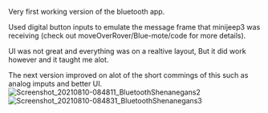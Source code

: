 Very first working version of the bluetooth app.

Used digital button inputs to emulate the message frame that minijeep3 was receiving (check out moveOverRover/Blue-mote/code for more details).

UI was not great and everything was on a realtive layout, But it did work however and it taught me alot.

The next version improved on alot of the short commings of this such as analog imputs and better UI.![Screenshot_20210810-084811_BluetoothShenanegans2](https://user-images.githubusercontent.com/77077715/131574066-ded6d2cb-2d86-47ab-a727-4f6e225476fc.jpg)
![Screenshot_20210810-084831_BluetoothShenanegans3](https://user-images.githubusercontent.com/77077715/131574070-fbb8e536-4c2b-4103-8a5e-a463e6f94c26.jpg)
